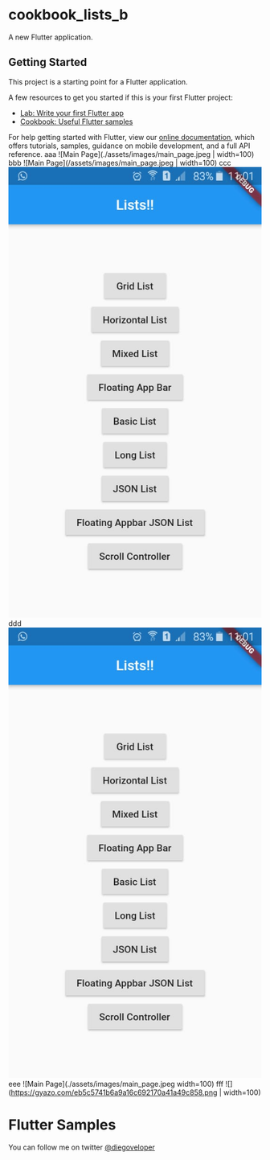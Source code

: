 # cookbook_lists_b

A new Flutter application.

## Getting Started

This project is a starting point for a Flutter application.

A few resources to get you started if this is your first Flutter project:

- [Lab: Write your first Flutter app](https://flutter.dev/docs/get-started/codelab)
- [Cookbook: Useful Flutter samples](https://flutter.dev/docs/cookbook)

For help getting started with Flutter, view our
[online documentation](https://flutter.dev/docs), which offers tutorials,
samples, guidance on mobile development, and a full API reference.
aaa
![Main Page](./assets/images/main_page.jpeg | width=100)
bbb
![Main Page](/assets/images/main_page.jpeg | width=100)
ccc
![Main Page](/assets/images/main_page.jpeg)
ddd
![Main Page](./assets/images/main_page.jpeg)
eee
![Main Page](./assets/images/main_page.jpeg width=100)
fff
![](https://gyazo.com/eb5c5741b6a9a16c692170a41a49c858.png | width=100)

# Flutter Samples

You can follow me on twitter [@diegoveloper](https://www.twitter.com/diegoveloper)
